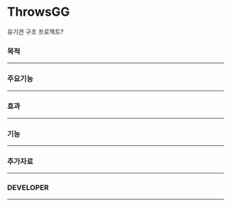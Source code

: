 # ThrowsGG
유기견 구조 프로젝트?

### 목적
---

### 주요기능
---

### 효과 
---

### 기능
---

### 추가자료
---

### DEVELOPER
---
